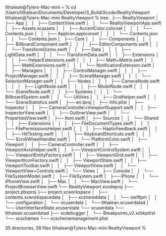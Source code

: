 lithalean@Tylers-Mac-mini ~ % cd /Users/lithalean/Documents/Developer/3_Build/Xcode/RealityViewport
lithalean@Tylers-Mac-mini RealityViewport % tree
.
├── RealityViewport
│   ├── App
│   │   ├── ContentView.swift
│   │   └── RealityViewportApp.swift
│   ├── Assets.xcassets
│   │   ├── AccentColor.colorset
│   │   │   └── Contents.json
│   │   ├── AppIcon.appiconset
│   │   │   └── Contents.json
│   │   └── Contents.json
│   ├── Core
│   │   ├── Components
│   │   │   ├── BillboardComponent.swift
│   │   │   ├── EditorComponents.swift
│   │   │   └── TransformGizmo.swift
│   │   ├── Data
│   │   │   ├── LightData.swift
│   │   │   └── TransformData.swift
│   │   ├── Extensions
│   │   │   ├── HelperExtensions.swift
│   │   │   ├── Math+Matrix.swift
│   │   │   ├── MathExtensions.swift
│   │   │   └── NotificationExtension.swift
│   │   ├── Managers
│   │   │   ├── ControlManager.swift
│   │   │   ├── ProjectManager.swift
│   │   │   ├── SceneManager.swift
│   │   │   └── SelectionManager.swift
│   │   ├── Nodes
│   │   │   ├── CameraNode.swift
│   │   │   ├── LightNode.swift
│   │   │   ├── ModelNode.swift
│   │   │   └── SceneNode.swift
│   │   ├── Systems
│   │   │   └── BillboardSystem.swift
│   │   └── Utilities
│   │       ├── GridHelper.swift
│   │       └── SceneStatistics.swift
│   ├── en.lproj
│   ├── info.plist
│   ├── Inspector
│   │   ├── CameraController+ViewportSupport.swift
│   │   ├── InspectorView.swift
│   │   ├── OutlinerView.swift
│   │   └── PropertiesView.swift
│   ├── Item.swift
│   ├── Sources
│   │   └── Shared
│   │       ├── Extensions
│   │       │   ├── FileDocumentTypes.swift
│   │       │   ├── FilePermissionsHelper.swift
│   │       │   ├── HapticFeedback.swift
│   │       │   ├── HitTesting.swift
│   │       │   ├── KeyboardShortcuts.swift
│   │       │   └── ScrollWheelHandler.swift
│   │       └── PlatformColor.swift
│   ├── Viewport
│   │   ├── CameraController.swift
│   │   ├── ViewportAxisHelper.swift
│   │   ├── ViewportControlSystem.swift
│   │   ├── ViewportEntityFactory.swift
│   │   ├── ViewportGrid.swift
│   │   ├── ViewportIconFactory.swift
│   │   ├── ViewportState.swift
│   │   ├── ViewportToolbar.swift
│   │   ├── ViewportView.swift
│   │   └── ViewportView+Controls.swift
│   └── Views
│       ├── Console
│       │   └── FileSystemModel.swift
│       ├── FileSystem.swift
│       ├── iPhone
│       │   └── iPhoneView.swift
│       ├── Mac
│       │   └── MacView.swift
│       └── ProjectBrowserView.swift
└── RealityViewport.xcodeproj
    ├── project.pbxproj
    ├── project.xcworkspace
    │   ├── contents.xcworkspacedata
    │   ├── xcshareddata
    │   │   └── swiftpm
    │   │       └── configuration
    │   └── xcuserdata
    │       └── lithalean.xcuserdatad
    │           └── UserInterfaceState.xcuserstate
    └── xcuserdata
        └── lithalean.xcuserdatad
            ├── xcdebugger
            │   └── Breakpoints_v2.xcbkptlist
            └── xcschemes
                └── xcschememanagement.plist

35 directories, 58 files
lithalean@Tylers-Mac-mini RealityViewport % 